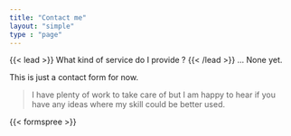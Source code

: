 ```yaml
---
title: "Contact me"
layout: "simple"
type : "page"
---
```


{{< lead >}}
What kind of service do I provide ?
{{< /lead >}}
... None yet. 

This is just a contact form for now.
> I have plenty of work to take care of but I am happy to hear if you have any ideas where my skill could be better used.  

{{< formspree >}}
